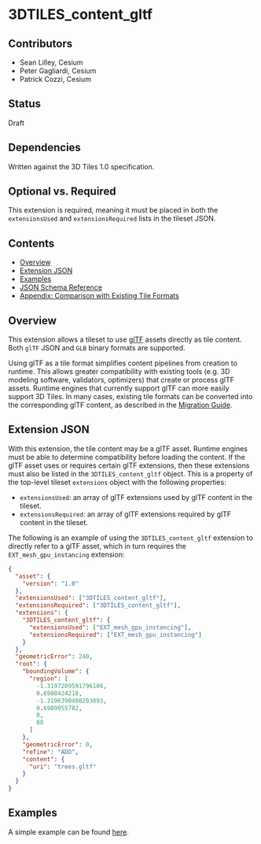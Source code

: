 <!-- omit in toc -->
# 3DTILES_content_gltf

<!-- omit in toc -->
## Contributors

* Sean Lilley, Cesium
* Peter Gagliardi, Cesium
* Patrick Cozzi, Cesium

<!-- omit in toc -->
## Status

Draft

<!-- omit in toc -->
## Dependencies

Written against the 3D Tiles 1.0 specification.

<!-- omit in toc -->
## Optional vs. Required

This extension is required, meaning it must be placed in both the `extensionsUsed` and `extensionsRequired` lists in the tileset JSON.

<!-- omit in toc -->
## Contents

- [Overview](#overview)
- [Extension JSON](#extension-json)
- [Examples](#examples)
- [JSON Schema Reference](#json-schema-reference)
- [Appendix: Comparison with Existing Tile Formats](#appendix-comparison-with-existing-tile-formats)

## Overview

This extension allows a tileset to use [glTF](https://github.com/KhronosGroup/glTF/tree/master/specification/2.0) assets directly as tile content. Both `glTF` JSON and `GLB` binary formats are supported.

Using glTF as a tile format simplifies content pipelines from creation to runtime. This allows greater compatibility with existing tools (e.g. 3D modeling software, validators, optimizers) that create or process glTF assets. Runtime engines that currently support glTF can more easily support 3D Tiles. In many cases, existing tile formats can be converted into the corresponding glTF content, as described in the [Migration Guide](MIGRATION_GUIDE.md).

## Extension JSON

With this extension, the tile content may be a glTF asset. Runtime engines must be able to determine compatibility before loading the content. If the glTF asset uses or requires certain glTF extensions, then these extensions must also be listed in the `3DTILES_content_gltf` object. This is a property of the top-level tileset `extensions` object with the following properties:

* `extensionsUsed`: an array of glTF extensions used by glTF content in the tileset.
* `extensionsRequired`: an array of glTF extensions required by glTF content in the tileset.

The following is an example of using the `3DTILES_content_gltf` extension to directly refer to a glTF asset, which in turn requires the `EXT_mesh_gpu_instancing` extension:

```json
{
  "asset": {
    "version": "1.0"
  },
  "extensionsUsed": ["3DTILES_content_gltf"],
  "extensionsRequired": ["3DTILES_content_gltf"],
  "extensions": {
    "3DTILES_content_gltf": {
      "extensionsUsed": ["EXT_mesh_gpu_instancing"],
      "extensionsRequired": ["EXT_mesh_gpu_instancing"]
    }
  },
  "geometricError": 240,
  "root": {
    "boundingVolume": {
      "region": [
        -1.3197209591796106,
        0.6988424218,
        -1.3196390408203893,
        0.6989055782,
        0,
        88
      ]
    },
    "geometricError": 0,
    "refine": "ADD",
    "content": {
      "uri": "trees.gltf"
    }
  }
}
```

## Examples

A simple example can be found [here](examples/tileset).
